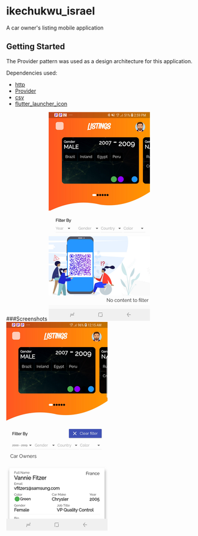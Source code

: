 # ikechukwu_israel

A car owner's listing mobile application

## Getting Started

The Provider pattern was used as a design architecture for this application. 

Dependencies used:

- [http](https://pub.dev/packages/http)
- [Provider](https://pub.dev/packages/provider)
- [csv](https://pub.dev/packages/csv)
- [flutter_launcher_icon](https://pub.dev/packages/flutter_launcher_icons)

###Screenshots
![screenshot1](1.png) ![screenshot2](2.png)

